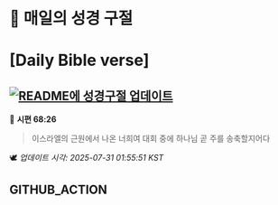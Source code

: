 # 🙏 매일의 성경 구절
# [Daily Bible verse]
## [![README에 성경구절 업데이트](https://github.com/DONGSUKA/first_test/actions/workflows/update-readme-bible.yml/badge.svg)](https://github.com/DONGSUKA/first_test/actions/workflows/update-readme-bible.yml)
<!-- START_BIBLE_VERSE -->
📖 **시편 68:26**
> 이스라엘의 근원에서 나온 너희여 대회 중에 하나님 곧 주를 송축할지어다

🕊️ _업데이트 시각: 2025-07-31 01:55:51 KST_
  <!-- END_BIBLE_VERSE -->
## GITHUB_ACTION
